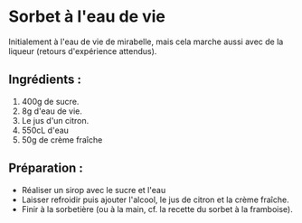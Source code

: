 Sorbet à l'eau de vie
========================

Initialement à l'eau de vie de mirabelle, mais cela marche aussi avec de la liqueur (retours d'expérience attendus).

Ingrédients :
-----------

1. 400g de sucre.
2. 8g d'eau de vie.
3. Le jus d'un citron.
4. 550cL d'eau
5. 50g de crème fraîche

Préparation :
-------------

* Réaliser un sirop avec le sucre et l'eau
* Laisser refroidir puis ajouter l'alcool, le jus de citron et la crème fraîche.
* Finir à la sorbetière (ou à la main, cf. la recette du sorbet à la framboise).
